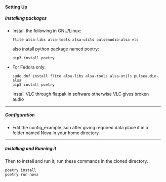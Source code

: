 #### Setting Up

##### Installing packages

- Install the following in GNU/Linux:

    ```
    flite alsa-libs alsa-tools alsa-utils pulseaudio-alsa vlc
    ```

    also install python package named poetry:
    ```
    pip3 install poetry
    ``` 


- For Fedora only:
  
    ```
    sudo dnf install flite alsa-libs alsa-tools alsa-utils pulseaudio-alsa
    pip3 install poetry
    ```

    Install VLC through flatpak in software otherwise VLC gives broken audio

---

##### Configuration

- Edit the config_example.json after giving required data place it in a folder named Nova in your home directory.

---

##### Installing and Running it

Then to install and run it, run these commands in the cloned directory. 

```
poetry install
poetry run nova
```

